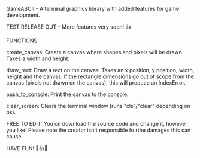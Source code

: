GameASCII - A terminal graphics library with added features for game development.

TEST RELEASE OUT - More features very soon! 👍

FUNCTIONS

create_canvas: Create a canvas where shapes and pixels will be drawn. Takes a width and height.

draw_rect: Draw a rect on the canvas. Takes an x position, y position, width, height and the canvas. If the rectangle dimensions go out of scope from the canvas (pixels not drawn on the canvas), this will produce an IndexError.

push_to_console: Print the canvas to the console.

clear_screen: Clears the terminal window (runs "cls"/"clear" depending on os).

FREE TO EDIT: You cn download the source code and change it, however you like! Please note the creator isn't responsible fo rthe damages this can cause.

HAVE FUN! 🙂👍😀
